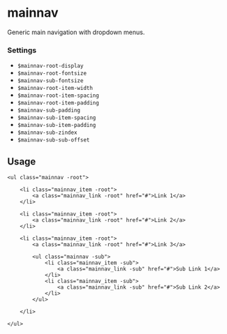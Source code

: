 mainnav
=======

Generic main navigation with dropdown menus.

### Settings

- `$mainnav-root-display`
- `$mainnav-root-fontsize`
- `$mainnav-sub-fontsize`
- `$mainnav-root-item-width`
- `$mainnav-root-item-spacing`
- `$mainnav-root-item-padding`
- `$mainnav-sub-padding`
- `$mainnav-sub-item-spacing`
- `$mainnav-sub-item-padding`
- `$mainnav-sub-zindex`
- `$mainnav-sub-sub-offset`


Usage
-----

    <ul class="mainnav -root">

        <li class="mainnav_item -root">
            <a class="mainnav_link -root" href="#">Link 1</a>
        </li>

        <li class="mainnav_item -root">
            <a class="mainnav_link -root" href="#">Link 2</a>
        </li>

        <li class="mainnav_item -root">
            <a class="mainnav_link -root" href="#">Link 3</a>

            <ul class="mainnav -sub">
                <li class="mainnav_item -sub">
                    <a class="mainnav_link -sub" href="#">Sub Link 1</a>
                </li>
                <li class="mainnav_item -sub">
                    <a class="mainnav_link -sub" href="#">Sub Link 2</a>
                </li>
            </ul>

        </li>

    </ul>



